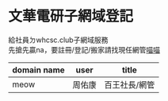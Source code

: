 # 文華電研子網域登記

給社員ㄉwhcsc.club子網域服務<br>
先搶先贏na，要註冊/登記/搬家請找現任網管[喵喵](https://www.instagram.com/kevin_rzx135/)

| domain name  | user | title    | 
| -------- | -------- | -------- |
| meow     | 周佑康     |    百王社長/網管      |
